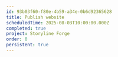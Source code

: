 ```yaml
---
id: 93b03f60-f80e-4b59-a34e-0b6d92365628
title: Publish website
scheduledTime: 2025-08-03T10:00:00.000Z
completed: true
project: Storyline Forge
order: 0
persistent: true
---
```


